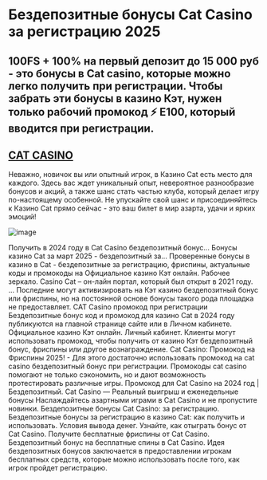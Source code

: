 # Бездепозитные бонусы Cat Casino за регистрацию 2025

## 100FS + 100% на первый депозит до 15 000 руб - это бонусы в Cat casino, которые можно легко получить при регистрации. Чтобы забрать эти бонусы в казино Кэт, нужен только рабочий промокод ⚡️ E100, который вводится при регистрации.

## [CAT CASINO](https://linkcasino.ru/cat_e100)

Неважно, новичок вы или опытный игрок, в Казино Cat есть место для каждого. Здесь вас ждет уникальный опыт, невероятное разнообразие бонусов и акций, а также шанс стать частью клуба, который делает игру по-настоящему особенной. Не упускайте свой шанс и присоединяйтесь к Казино Cat прямо сейчас - это ваш билет в мир азарта, удачи и ярких эмоций!

![image](https://github.com/user-attachments/assets/8da27651-d0b9-41a7-bd22-a37654e90ff6)


Получить в 2024 году в Cat Casino бездепозитный бонус... Бонусы казино Cat за март 2025 - бездепозитный за...
Проверенные бонусы в казино в Cat - бездепозитные за регистрацию, фриспины, актуальные коды и промокоды на Официальное казино Кэт онлайн. Рабочее зеркало. Casino Cat – он-лайн портал, который был открыт в 2021 году. ... Последние могут активизировать на Кэт казино бездепозитный бонус или фриспины, но на постоянной основе бонусы такого рода площадка не предоставляет.
CAT Casino промокод при регистрации Бездепозитные бонус код и промокод для казино Cat в 2024 году публикуются на главной странице сайте или в Личном кабинете.
Официальное казино Кэт онлайн. Личный кабинет.
Клиенты могут использовать промокод, чтобы получить от казино Кэт бездепозитный бонус, фриспины или другое вознаграждение.
Cat Cаsino: Промокод на Фриспины 2025! - Для этого достаточно использовать промокод на cat casino бездепозитный бонус при регистрации. Промокоды cat casino помогают не только сэкономить, но и дают возможность протестировать различные игры.
Промокод для Cat Casino на 2024 год | Бездепозитный.
Cat Casino — Реальный выигрыш и еженедельные бонусы
Наслаждайтесь азартными играми в Cat Casino и не пропустите новинки.
Бездепозитные бонусы Cat Casino: за регистрацию.
Бездепозитные бонусы за регистрацию в казино Cat: как получить и использовать. Условия вывода денег. Узнайте, как отыграть бонус от Cat Casino.
Получите бесплатные фриспины от Cat Casino.
Бездепозитный бонус на бесплатные спины в Cat Casino. Идея бездепозитных бонусов заключается в предоставлении игрокам бесплатных средств, которые можно использовать после того, как игрок пройдет регистрацию.
